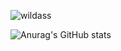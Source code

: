 ![wildass](https://github.com/user-attachments/assets/bad84217-860c-48fd-a635-f9c5bf34935d)

![Anurag's GitHub stats](https://github-readme-stats.vercel.app/api?username=Storinob&show_icons=true,&show=reviews,discussions_started,discussions_answered,prs_merged,prs_merged_percentage&theme=merko)
<!--
**Storinob/Storinob** is a ✨ _special_ ✨ repository because its `README.md` (this file) appears on your GitHub profile.

Here are some ideas to get you started:

- 🔭 I’m currently working on ...
- 🌱 I’m currently learning ...
- 👯 I’m looking to collaborate on ...
- 🤔 I’m looking for help with ...
- 💬 Ask me about ...
- 📫 How to reach me: ...
- 😄 Pronouns: ...
- ⚡ Fun fact: ...
-->
